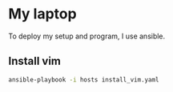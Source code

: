 # My laptop

To deploy my setup and program, I use ansible.

## Install vim

```sh
ansible-playbook -i hosts install_vim.yaml
```
